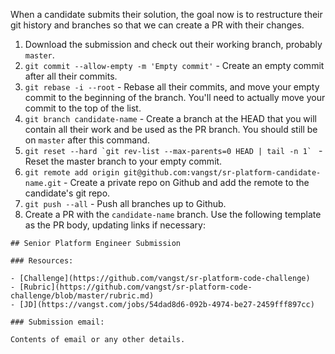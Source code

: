 When a candidate submits their solution, the goal now is to restructure their git history and branches so that we can create a PR with their changes.

1. Download the submission and check out their working branch, probably `master`.
1. `git commit --allow-empty -m 'Empty commit'` - Create an empty commit after all their commits.
1. `git rebase -i --root` - Rebase all their commits, and move your empty commit to the beginning of the branch. You'll need to actually move your commit to the top of the list.
1. `git branch candidate-name` - Create a branch at the HEAD that you will contain all their work and be used as the PR branch. You should still be on `master` after this command.
1. ``git reset --hard `git rev-list --max-parents=0 HEAD | tail -n 1` `` - Reset the master branch to your empty commit.
1. `git remote add origin git@github.com:vangst/sr-platform-candidate-name.git` - Create a private repo on Github and add the remote to the candidate's git repo.
1. `git push --all` - Push all branches up to Github.
1. Create a PR with the `candidate-name` branch. Use the following template as the PR body, updating links if necessary:

```
## Senior Platform Engineer Submission

### Resources:

- [Challenge](https://github.com/vangst/sr-platform-code-challenge)
- [Rubric](https://github.com/vangst/sr-platform-code-challenge/blob/master/rubric.md)
- [JD](https://vangst.com/jobs/54dad8d6-092b-4974-be27-2459fff897cc)

### Submission email:

Contents of email or any other details.
```
